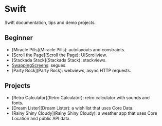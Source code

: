 # Swift
Swift documentation, tips and demo projects.

## Beginner

- [Miracle Pills](Miracle Pills): autolayouts and constraints.
- [Scroll the Page](Scroll the Page): UIScrollview.
- [Stackada Stack](Stackada Stack): stackviews.
- [SwappingScreens](SwappingScreens): segues.
- [Party Rock](Party Rock): webviews, async HTTP requests.

## Projects

- [Retro Calculator](Retro Calculator): retro calculator with sounds and fonts.
- [Dream Lister](Dream Lister): a wish list that uses Core Data.
- [Rainy Shiny Cloudy](Rainy Shiny Cloudy): a weather app that uses Core Location and public API data.
